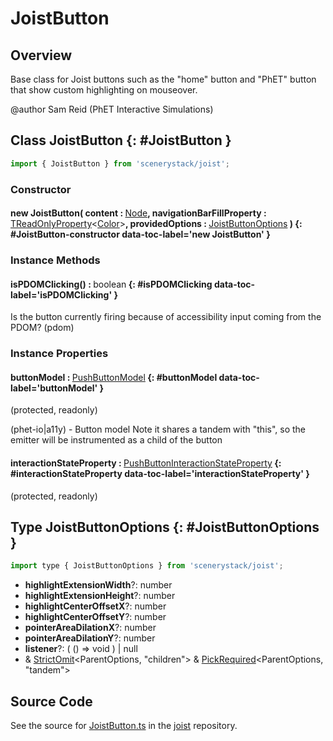 # JoistButton

## Overview

Base class for Joist buttons such as the "home" button and "PhET" button that show custom highlighting on mouseover.

@author Sam Reid (PhET Interactive Simulations)

## Class JoistButton {: #JoistButton }


```js
import { JoistButton } from 'scenerystack/joist';
```
### Constructor

#### new JoistButton( content : <span style="font-weight: 400;">[Node](../scenery/Node.md)</span>, navigationBarFillProperty : <span style="font-weight: 400;">[TReadOnlyProperty](../axon/TReadOnlyProperty.md)&lt;[Color](../scenery/Color.md)&gt;</span>, providedOptions : <span style="font-weight: 400;">[JoistButtonOptions](../joist/JoistButton.md#JoistButtonOptions)</span> ) {: #JoistButton-constructor data-toc-label='new JoistButton' }

### Instance Methods

#### isPDOMClicking() : <span style="font-weight: 400;"><span style="color: hsla(calc(var(--md-hue) + 180deg),80%,40%,1);">boolean</span></span> {: #isPDOMClicking data-toc-label='isPDOMClicking' }

Is the button currently firing because of accessibility input coming from the PDOM?
(pdom)

### Instance Properties

#### buttonModel : <span style="font-weight: 400;">[PushButtonModel](../sun/PushButtonModel.md)</span> {: #buttonModel data-toc-label='buttonModel' }

(protected, readonly)

(phet-io|a11y) - Button model
Note it shares a tandem with "this", so the emitter will be instrumented as a child of the button

#### interactionStateProperty : <span style="font-weight: 400;">[PushButtonInteractionStateProperty](../sun/PushButtonInteractionStateProperty.md)</span> {: #interactionStateProperty data-toc-label='interactionStateProperty' }

(protected, readonly)



## Type JoistButtonOptions {: #JoistButtonOptions }


```js
import type { JoistButtonOptions } from 'scenerystack/joist';
```


- **highlightExtensionWidth**?: <span style="color: hsla(calc(var(--md-hue) + 180deg),80%,40%,1);">number</span>
- **highlightExtensionHeight**?: <span style="color: hsla(calc(var(--md-hue) + 180deg),80%,40%,1);">number</span>
- **highlightCenterOffsetX**?: <span style="color: hsla(calc(var(--md-hue) + 180deg),80%,40%,1);">number</span>
- **highlightCenterOffsetY**?: <span style="color: hsla(calc(var(--md-hue) + 180deg),80%,40%,1);">number</span>
- **pointerAreaDilationX**?: <span style="color: hsla(calc(var(--md-hue) + 180deg),80%,40%,1);">number</span>
- **pointerAreaDilationY**?: <span style="color: hsla(calc(var(--md-hue) + 180deg),80%,40%,1);">number</span>
- **listener**?: ( () =&gt; <span style="color: hsla(calc(var(--md-hue) + 180deg),80%,40%,1);">void</span> ) | <span style="color: hsla(calc(var(--md-hue) + 180deg),80%,40%,1);">null</span>
- &amp; [StrictOmit](../phet-core/StrictOmit.md)&lt;ParentOptions, "children"&gt; &amp; [PickRequired](../phet-core/PickRequired.md)&lt;ParentOptions, "tandem"&gt;




## Source Code

See the source for [JoistButton.ts](https://github.com/phetsims/joist/blob/main/js/JoistButton.ts) in the [joist](https://github.com/phetsims/joist) repository.
